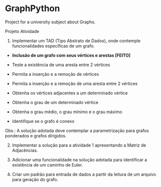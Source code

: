 # GraphPython
Project for a university subject about Graphs.

Projeto Atividade

 

1. Implementar um TAD (Tipo Abstrato de Dados), onde contemple funcionalidades específicas de um grafo.

- <b>Inclusão de um grafo com seus vértices e arestas [FEITO]</b>

- Teste a existência de uma aresta entre 2 vértices

- Permita a inserção e a remoção de vértices

- Permita a inserção e a remoção de uma aresta entre 2 vértices

- Obtenha os vértices adjacentes a um determinado vértice

- Obtenha o grau de um determinado vértice

- Obtenha o grau médio, o grau mínimo e o grau máximo

- Identifique se o grafo é conexo

Obs.: A solução adotada deve contemplar a parametrização para grafos ponderados e grafos dirigidos.

 

2. Implementar a solução para a atividade 1 apresentando a Matriz de Adjacências.

3. Adicionar uma funcionalidade na solução adotada para identificar a existência de um caminho de Euler.

4. Criar um padrão para entrada de dados a partir da leitura de um arquivo para geração do grafo.
